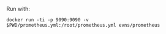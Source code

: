 Run with:

```
docker run -ti -p 9090:9090 -v $PWD/prometheus.yml:/root/prometheus.yml evns/prometheus
```